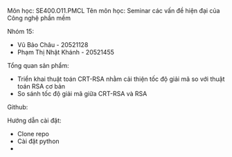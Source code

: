Môn học: SE400.O11.PMCL
Tên môn học: Seminar các vấn đề hiện đại của Công nghệ phần mềm

Nhóm 15:
  - Vũ Bảo Châu - 20521128
  - Phạm Thị Nhật Khánh - 20521455

Tổng quan sản phẩm:
  - Triển khai thuật toán CRT-RSA nhằm cải thiện tốc độ giải mã so với thuật toán RSA cơ bản
  - So sánh tốc độ giải mã giữa CRT-RSA và RSA

Github:

Hướng dẫn cài đặt:
  - Clone repo
  - Cài đặt python
  - 
